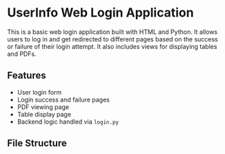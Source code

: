 # UserInfo Web Login Application

This is a basic web login application built with HTML and Python. It allows users to log in and get redirected to different pages based on the success or failure of their login attempt. It also includes views for displaying tables and PDFs.

## Features

- User login form
- Login success and failure pages
- PDF viewing page
- Table display page
- Backend logic handled via `login.py`

## File Structure


